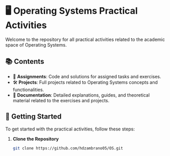 # 🖥️ Operating Systems Practical Activities

Welcome to the repository for all practical activities related to the academic space of Operating Systems.

## 📚 Contents

- 📂 **Assignments**: Code and solutions for assigned tasks and exercises.
- 🛠️ **Projects**: Full projects related to Operating Systems concepts and functionalities.
- 📝 **Documentation**: Detailed explanations, guides, and theoretical material related to the exercises and projects.

## 🚀 Getting Started

To get started with the practical activities, follow these steps:

1. **Clone the Repository**

   ```bash
   git clone https://github.com/hdzambrano05/OS.git
